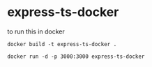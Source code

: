 # express-ts-docker

to run this in docker

```
docker build -t express-ts-docker .

docker run -d -p 3000:3000 express-ts-docker
```